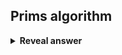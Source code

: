 ## Prims algorithm
<details>
<summary><b>Reveal answer</b></summary>
start on a given vertex<br>add the edge with the least cost that can be added to the current tree so that the result is still a tree<br>terminate when all verteces have been reached
</details>
